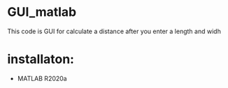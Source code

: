 # GUI_matlab
This code is GUI for calculate a distance after you enter a length and widh 
# installaton:
* MATLAB R2020a
